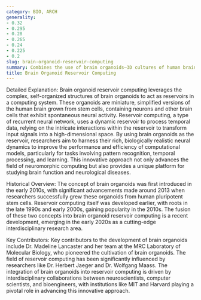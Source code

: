 ```yaml
---
category: BIO, ARCH
generality:
- 0.32
- 0.295
- 0.28
- 0.265
- 0.24
- 0.225
- 0.2
slug: brain-organoid-reservoir-computing
summary: Combines the use of brain organoids—3D cultures of human brain cells—with reservoir computing principles to create advanced computational models for studying neural dynamics and intelligence.
title: Brain Organoid Reservoir Computing
---
```


Detailed Explanation:
Brain organoid reservoir computing leverages the complex, self-organized structures of brain organoids to act as reservoirs in a computing system. These organoids are miniature, simplified versions of the human brain grown from stem cells, containing neurons and other brain cells that exhibit spontaneous neural activity. Reservoir computing, a type of recurrent neural network, uses a dynamic reservoir to process temporal data, relying on the intricate interactions within the reservoir to transform input signals into a high-dimensional space. By using brain organoids as the reservoir, researchers aim to harness their rich, biologically realistic neural dynamics to improve the performance and efficiency of computational models, particularly for tasks involving pattern recognition, temporal processing, and learning. This innovative approach not only advances the field of neuromorphic computing but also provides a unique platform for studying brain function and neurological diseases.

Historical Overview:
The concept of brain organoids was first introduced in the early 2010s, with significant advancements made around 2013 when researchers successfully grew these organoids from human pluripotent stem cells. Reservoir computing itself was developed earlier, with roots in the late 1990s and early 2000s, gaining popularity in the 2010s. The fusion of these two concepts into brain organoid reservoir computing is a recent development, emerging in the early 2020s as a cutting-edge interdisciplinary research area.

Key Contributors:
Key contributors to the development of brain organoids include Dr. Madeline Lancaster and her team at the MRC Laboratory of Molecular Biology, who pioneered the cultivation of brain organoids. The field of reservoir computing has been significantly influenced by researchers like Dr. Herbert Jaeger and Dr. Wolfgang Maass. The integration of brain organoids into reservoir computing is driven by interdisciplinary collaborations between neuroscientists, computer scientists, and bioengineers, with institutions like MIT and Harvard playing a pivotal role in advancing this innovative approach.